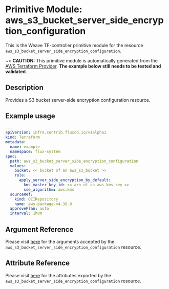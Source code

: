 
# Primitive Module: aws_s3_bucket_server_side_encryption_configuration

This is the Weave TF-controller primitive module for the resource `aws_s3_bucket_server_side_encryption_configuration`.

~> **CAUTION:** This primitive module is automatically generated from the [AWS Terraform Provider](https://registry.terraform.io/providers/hashicorp/aws/latest/docs/resources/s3_bucket_server_side_encryption_configuration). **The example below still needs to be tested and validated**.

## Description

Provides a S3 bucket server-side encryption configuration resource.

## Example usage

```yaml
---
apiVersion: infra.contrib.fluxcd.io/v1alpha1
kind: Terraform
metadata:
  name: example
  namespace: flux-system
spec:
  path: aws_s3_bucket_server_side_encryption_configuration
  values:
    bucket: << bucket of an aws_s3_bucket >>
    rule:
      apply_server_side_encryption_by_default:
        kms_master_key_id: << arn of an aws_kms_key >>
        sse_algorithm: aws:kms
  sourceRef:
    kind: OCIRepository
    name: aws-package-v4.38.0
  approvePlan: auto
  interval: 1h0m
```

## Argument Reference

Please visit [here](https://registry.terraform.io/providers/hashicorp/aws/latest/docs/resources/s3_bucket_server_side_encryption_configuration#argument-reference) for the arguments accepted by the `aws_s3_bucket_server_side_encryption_configuration` resource.

## Attribute Reference

Please visit [here](https://registry.terraform.io/providers/hashicorp/aws/latest/docs/resources/s3_bucket_server_side_encryption_configuration#attributes-reference) for the attributes exported by the `aws_s3_bucket_server_side_encryption_configuration` resource.
